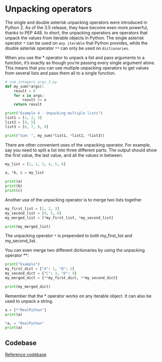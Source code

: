# Unpacking operators

The single and double asterisk unpacking operators were introduced in Python 2. As of the 3.5 release, they have become even more powerful, thanks to PEP 448. In short, the unpacking operators are operators that unpack the values from iterable objects in Python. The single asterisk operator `*` can be used on `any iterable` that Python provides, while the double asterisk operator `**` can only be used on `dictionaries`.

When you use the * operator to unpack a list and pass arguments to a function, it’s exactly as though you’re passing every single argument alone. This means that you can use multiple unpacking operators to get values from several lists and pass them all to a single function.

```python
# sum_integers_args_3.py
def my_sum(*args):
    result = 0
    for x in args:
        result += x
    return result

print("Example 4 - Unpacking multiple lists")
list1 = [1, 2, 3]
list2 = [4, 5]
list3 = [6, 7, 8, 9]

print("Sum: ", my_sum(*list1, *list2, *list3))
```

There are other convenient uses of the unpacking operator. For example, say you need to split a list into three different parts. The output should show the first value, the last value, and all the values in between.

```python
my_list = [1, 2, 3, 4, 5, 6]

a, *b, c = my_list

print(a)
print(b)
print(c)
```

Another use of the unpacking operator is to merge two lists together

```python
my_first_list = [1, 2, 3]
my_second_list = [4, 5, 6]
my_merged_list = [*my_first_list, *my_second_list]

print(my_merged_list)
```

The unpacking operator `*` is prepended to both my_first_list and my_second_list.

You can even merge two different dictionaries by using the unpacking operator **:

```python
print("Example")
my_first_dict = {"A": 1, "B": 2}
my_second_dict = {"C": 3, "D": 4}
my_merged_dict = {**my_first_dict, **my_second_dict}

print(my_merged_dict)
```

Remember that the * operator works on any iterable object. It can also be used to unpack a string.

```python
a = [*"RealPython"]
print(a)
```

```python
*a, = "RealPython"
print(a)
```

## Codebase

[Reference codebase](../codes/arguments.py)
